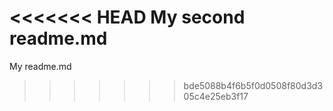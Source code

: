 <<<<<<< HEAD
My second readme.md
=======
My readme.md
>>>>>>> bde5088b4f6b5f0d0508f80d3d305c4e25eb3f17
